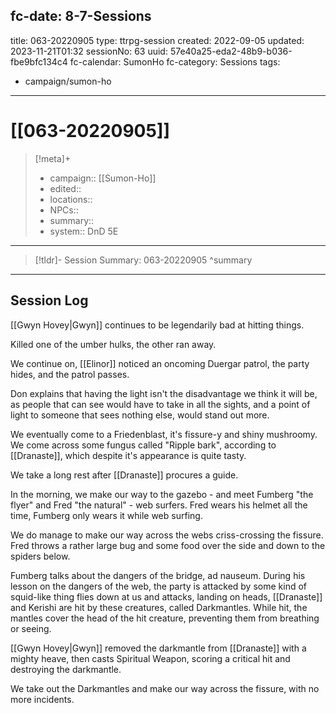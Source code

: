 fc-date: 8-7-Sessions
---
title: 063-20220905
type: ttrpg-session
created: 2022-09-05
updated: 2023-11-21T01:32
sessionNo: 63
uuid: 57e40a25-eda2-48b9-b036-fbe9bfc134c4
fc-calendar: SumonHo
fc-category: Sessions
tags:
  - campaign/sumon-ho
---

# [[063-20220905]]

> [!meta]+
>
> - campaign:: [[Sumon-Ho]]
> - edited::
> - locations::
> - NPCs::
> - summary::
> - system:: DnD 5E

---

> [!tldr]- Session Summary: 063-20220905
>  ^summary

---

## Session Log


[[Gwyn Hovey|Gwyn]] continues to be legendarily bad at hitting things.

Killed one of the umber hulks, the other ran away.

We continue on, [[Elinor]] noticed an oncoming Duergar patrol, the party hides, and the patrol passes.

Don explains that having the light isn't the disadvantage we think it will be, as people that can see would have to take in all the sights, and a point of light to someone that sees nothing else, would stand out more.

We eventually come to a Friedenblast, it's fissure-y and shiny mushroomy. We come across some fungus called "Ripple bark", according to [[Dranaste]], which despite it's appearance is quite tasty.

We take a long rest after [[Dranaste]] procures a guide.

In the morning, we make our way to the gazebo - and meet Fumberg "the flyer" and Fred "the natural" - web surfers. Fred wears his helmet all the time, Fumberg only wears it while web surfing.

We do manage to make our way across the webs criss-crossing the fissure. Fred throws a rather large bug and some food over the side and down to the spiders below. 

Fumberg talks about the dangers of the bridge, ad nauseum. During his lesson on the dangers of the web, the party is attacked by some kind of squid-like thing flies down at us and attacks, landing on heads, [[Dranaste]] and Kerishi are hit by these creatures, called Darkmantles. While hit, the mantles cover the head of the hit creature, preventing them from breathing or seeing.

[[Gwyn Hovey|Gwyn]] removed the darkmantle from [[Dranaste]] with a mighty heave, then casts Spiritual Weapon, scoring a critical hit and destroying the darkmantle.

We take out the Darkmantles and make our way across the fissure, with no more incidents.
